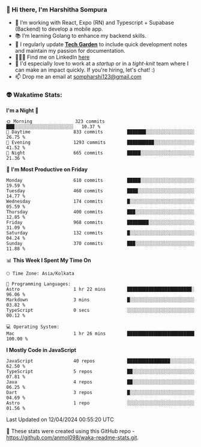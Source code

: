 ### 👋 Hi there, I'm Harshitha Sompura

- 🔧 I’m working with React, Expo (RN) and Typescript + Supabase (Backend) to develop a mobile app.
- 📚 I’m learning Golang to enhance my backend skills.
- 🌾 I regularly update **<u>[Tech Garden](https://tech-garden-hs.vercel.app/)</u>** to include quick development notes and maintain my passion for documentation.
- 👩🏻‍💻 Find me on LinkedIn <u>[here](https://www.linkedin.com/in/harshithasompura/)</u>
- 🐣 I'd especially love to work at a _startup_ or in a _tight-knit_ team where I can make an impact quickly. If you're hiring, let's chat! :)
- 📫 Drop me an email at [sompharshi123@gmail.com](mailto:sompharshi123@gmail.com)

### 👽 Wakatime Stats:
<!--START_SECTION:waka-->
**I'm a Night 🦉** 

```text
🌞 Morning                323 commits         ███░░░░░░░░░░░░░░░░░░░░░░   10.37 % 
🌆 Daytime                833 commits         ███████░░░░░░░░░░░░░░░░░░   26.75 % 
🌃 Evening                1293 commits        ██████████░░░░░░░░░░░░░░░   41.52 % 
🌙 Night                  665 commits         █████░░░░░░░░░░░░░░░░░░░░   21.36 % 
```
📅 **I'm Most Productive on Friday** 

```text
Monday                   610 commits         █████░░░░░░░░░░░░░░░░░░░░   19.59 % 
Tuesday                  460 commits         ████░░░░░░░░░░░░░░░░░░░░░   14.77 % 
Wednesday                174 commits         █░░░░░░░░░░░░░░░░░░░░░░░░   05.59 % 
Thursday                 400 commits         ███░░░░░░░░░░░░░░░░░░░░░░   12.85 % 
Friday                   968 commits         ████████░░░░░░░░░░░░░░░░░   31.09 % 
Saturday                 132 commits         █░░░░░░░░░░░░░░░░░░░░░░░░   04.24 % 
Sunday                   370 commits         ███░░░░░░░░░░░░░░░░░░░░░░   11.88 % 
```


📊 **This Week I Spent My Time On** 

```text
🕑︎ Time Zone: Asia/Kolkata

💬 Programming Languages: 
Astro                    1 hr 22 mins        ████████████████████████░   96.06 % 
Markdown                 3 mins              █░░░░░░░░░░░░░░░░░░░░░░░░   03.82 % 
TypeScript               0 secs              ░░░░░░░░░░░░░░░░░░░░░░░░░   00.12 % 

💻 Operating System: 
Mac                      1 hr 26 mins        █████████████████████████   100.00 % 
```

**I Mostly Code in JavaScript** 

```text
JavaScript               40 repos            ████████████████░░░░░░░░░   62.50 % 
TypeScript               5 repos             ██░░░░░░░░░░░░░░░░░░░░░░░   07.81 % 
Java                     4 repos             ██░░░░░░░░░░░░░░░░░░░░░░░   06.25 % 
Dart                     3 repos             █░░░░░░░░░░░░░░░░░░░░░░░░   04.69 % 
Astro                    1 repo              ░░░░░░░░░░░░░░░░░░░░░░░░░   01.56 % 
```




 Last Updated on 12/04/2024 00:55:20 UTC
<!--END_SECTION:waka-->

👀 These stats were created using this GitHub repo - https://github.com/anmol098/waka-readme-stats.git. 
